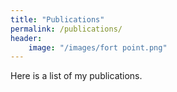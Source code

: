 ```yaml
---
title: "Publications"
permalink: /publications/
header:
    image: "/images/fort point.png"
---
```


Here is a list of my publications.  

